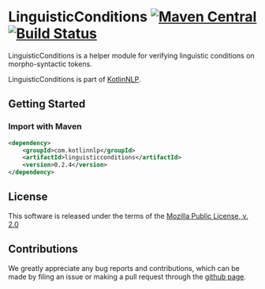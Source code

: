 # LinguisticConditions [![Maven Central](https://img.shields.io/maven-central/v/com.kotlinnlp/linguisticconditions.svg?label=Maven%20Central)](https://search.maven.org/search?q=g:%22com.kotlinnlp%22%20AND%20a:%22linguisticconditions%22) [![Build Status](https://travis-ci.org/KotlinNLP/LinguisticConditions.svg?branch=master)](https://travis-ci.org/KotlinNLP/LinguisticConditions)

LinguisticConditions is a helper module for verifying linguistic conditions on morpho-syntactic tokens.

LinguisticConditions is part of [KotlinNLP](http://kotlinnlp.com/ "KotlinNLP").


## Getting Started

### Import with Maven

```xml
<dependency>
    <groupId>com.kotlinnlp</groupId>
    <artifactId>linguisticconditions</artifactId>
    <version>0.2.4</version>
</dependency>
```


## License

This software is released under the terms of the 
[Mozilla Public License, v. 2.0](https://mozilla.org/MPL/2.0/ "Mozilla Public License, v. 2.0")


## Contributions

We greatly appreciate any bug reports and contributions, which can be made by filing an issue or making a pull 
request through the [github page](https://github.com/KotlinNLP/LinguisticConditions "LinguisticConditions on GitHub").
